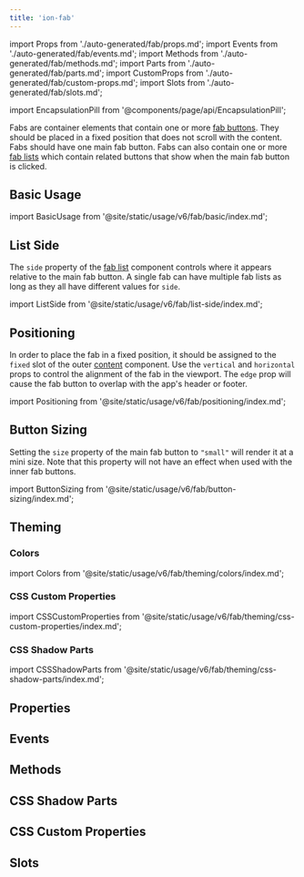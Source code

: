 ```yaml
---
title: 'ion-fab'
---
```


import Props from './auto-generated/fab/props.md';
import Events from './auto-generated/fab/events.md';
import Methods from './auto-generated/fab/methods.md';
import Parts from './auto-generated/fab/parts.md';
import CustomProps from './auto-generated/fab/custom-props.md';
import Slots from './auto-generated/fab/slots.md';

<head>
  <title>ion-fab: Floating Action Button for Android and iOS Ionic Apps</title>
  <meta
    name="description"
    content="Fabs, floating action buttons, are container elements that contain one or more fab buttons. Use ion-fab when creating Android and iOS apps with Ionic Framework."
  />
</head>

import EncapsulationPill from '@components/page/api/EncapsulationPill';

<EncapsulationPill type="shadow" />

Fabs are container elements that contain one or more [fab buttons](./fab-button). They should be placed in a fixed position that does not scroll with the content. Fabs should have one main fab button. Fabs can also contain one or more [fab lists](./fab-list) which contain related buttons that show when the main fab button is clicked.

## Basic Usage

import BasicUsage from '@site/static/usage/v6/fab/basic/index.md';

<BasicUsage />

## List Side

The `side` property of the [fab list](./fab-list) component controls where it appears relative to the main fab button. A single fab can have multiple fab lists as long as they all have different values for `side`.

import ListSide from '@site/static/usage/v6/fab/list-side/index.md';

<ListSide />

## Positioning

In order to place the fab in a fixed position, it should be assigned to the `fixed` slot of the outer [content](./content) component. Use the `vertical` and `horizontal` props to control the alignment of the fab in the viewport. The `edge` prop will cause the fab button to overlap with the app's header or footer.

import Positioning from '@site/static/usage/v6/fab/positioning/index.md';

<Positioning />

## Button Sizing

Setting the `size` property of the main fab button to `"small"` will render it at a mini size. Note that this property will not have an effect when used with the inner fab buttons.

import ButtonSizing from '@site/static/usage/v6/fab/button-sizing/index.md';

<ButtonSizing />

## Theming

### Colors

import Colors from '@site/static/usage/v6/fab/theming/colors/index.md';

<Colors />

### CSS Custom Properties

import CSSCustomProperties from '@site/static/usage/v6/fab/theming/css-custom-properties/index.md';

<CSSCustomProperties />

### CSS Shadow Parts

import CSSShadowParts from '@site/static/usage/v6/fab/theming/css-shadow-parts/index.md';

<CSSShadowParts />

## Properties

<Props />

## Events

<Events />

## Methods

<Methods />

## CSS Shadow Parts

<Parts />

## CSS Custom Properties

<CustomProps />

## Slots

<Slots />
